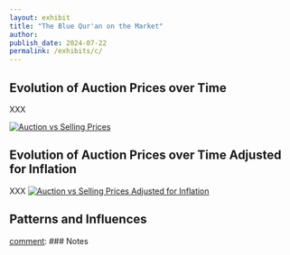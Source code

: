 ```yaml
---
layout: exhibit
title: "The Blue Qur'an on the Market"
author: 
publish_date: 2024-07-22
permalink: /exhibits/c/
---
```


## Evolution of Auction Prices over Time
XXX

<a href="{{ '/img/Auction_SellingPrices.png' | absolute_url }}">
  <img src="{{ '/img/Auction_SellingPrices.png' | absolute_url }}" alt="Auction vs Selling Prices" style="zoom:100%;"/>
</a> 


## Evolution of Auction Prices over Time Adjusted for Inflation

XXX
<a href="{{ '/img/Auction_SellingPrices_infl.png' | absolute_url }}">
  <img src="{{ '/img/Auction_SellingPrices_infl.png' | absolute_url }}" alt="Auction vs Selling Prices Adjusted for Inflation" style="zoom:100%;"/>
</a> 

## Patterns and Influences


[comment]: XXX[^1]



[comment]: ---

[comment]: ### Notes

[comment]: [^1]: 

[comment]: [^2]: 